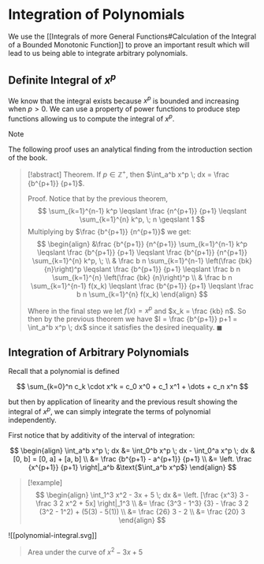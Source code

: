 # Integration of Polynomials

We use the [[Integrals of more General Functions#Calculation of the Integral of a Bounded Monotonic Function]] to prove an important result which will lead to us being able to integrate arbitrary polynomials.

## Definite Integral of $x^p$

We know that the integral exists because $x^p$ is bounded and increasing when $p > 0$. We can use a property of power functions to produce step functions allowing us to compute the integral of $x^p$.

> [!note]
> The following proof uses an analytical finding from the introduction section of the book.

> [!abstract]
> Theorem.
> If $p \in \mathbb{Z}^+$, then $\int_a^b x^p \; dx = \frac {b^{p+1}} {p+1}$.
>
> Proof.
> Notice that by the previous theorem,
> $$
> \sum_{k=1}^{n-1} k^p \leqslant \frac {n^{p+1}} {p+1} \leqslant \sum_{k=1}^{n} k^p, \; n \geqslant 1
> $$
> Multiplying by $\frac {b^{p+1}} {n^{p+1}}$ we get:
> $$
> \begin{align}
> &\frac {b^{p+1}} {n^{p+1}} \sum_{k=1}^{n-1} k^p \leqslant
> \frac {b^{p+1}} {p+1} \leqslant
> \frac {b^{p+1}} {n^{p+1}} \sum_{k=1}^{n} k^p, \; \\
> & \frac b n \sum_{k=1}^{n-1} \left(\frac {bk} {n}\right)^p \leqslant
> \frac {b^{p+1}} {p+1} \leqslant
> \frac b n \sum_{k=1}^{n} \left(\frac {bk} {n}\right)^p \\
> & \frac b n \sum_{k=1}^{n-1} f(x_k) \leqslant
> \frac {b^{p+1}} {p+1} \leqslant
> \frac b n \sum_{k=1}^{n} f(x_k)
> \end{align}
> $$
>
> Where in the final step we let $f(x) = x^p$ and $x_k = \frac {kb} n$. So then by the previous theorem we have $I = \frac {b^{p+1}} p+1 = \int_a^b x^p \; dx$ since it satisfies the desired inequality.
> $\blacksquare$

## Integration of Arbitrary Polynomials

Recall that a polynomial is defined

$$
\sum_{k=0}^n c_k \cdot x^k = c_0 x^0 + c_1 x^1 + \dots + c_n x^n
$$

but then by application of linearity and the previous result showing the integral of $x^p$, we can simply integrate the terms of polynomial independently.

First notice that by additivity of the interval of integration:

$$
\begin{align}
\int_a^b x^p \; dx &= \int_0^b x^p \; dx - \int_0^a x^p \; dx &[0, b] = [0, a] + [a, b] \\
&= \frac {b^{p+1} - a^{p+1}} {p+1} \\
&= \left. \frac {x^{p+1}} {p+1} \right|_a^b &\text{$\int_a^b x^p$}
\end{align}
$$

> [!example]
> $$
> \begin{align}
> \int_1^3 x^2 - 3x + 5 \; dx &=
> \left. [\frac {x^3} 3 - \frac 3 2 x^2 + 5x] \right|_1^3 \\
> &= \frac {3^3 - 1^3} {3} - \frac 3 2 (3^2 - 1^2) + (5(3) - 5(1)) \\
> &= \frac {26} 3 - 2 \\
> &= \frac {20} 3
> \end{align}
> $$

![[polynomial-integral.svg]]
> Area under the curve of $x^2 - 3x + 5$